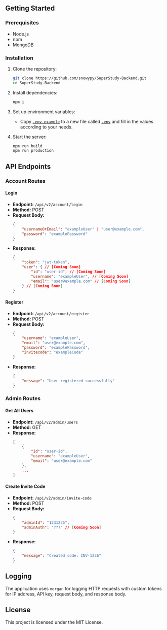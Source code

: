 
## Getting Started

### Prerequisites

- Node.js
- npm
- MongoDB

### Installation

1. Clone the repository:
    ```sh
    git clone https://github.com/snowypy/SuperStudy-Backend.git
    cd SuperStudy-Backend
    ```

2. Install dependencies:
    ```sh
    npm i
    ```

3. Set up environment variables:
    - Copy [`.env-example`]() to a new file called [`.env`]() and fill in the values according to your needs.

4. Start the server:
    ```sh
    npm run build
    npm run production
    ```

## API Endpoints

### Account Routes

#### Login

- **Endpoint:** `/api/v2/account/login`
- **Method:** POST
- **Request Body:**
    ```json
    {
        "usernameOrEmail": "exampleUser" | "user@example.com",
        "password": "examplePassword"
    }
    ```
- **Response:**
    ```json
    {
        "token": "jwt-token",
        "user": { // [Coming Soon]
            "id": "user-id", // [Coming Soon]
            "username": "exampleUser", // [Coming Soon]
            "email": "user@example.com" // [Coming Soon]
        } // [Coming Soon]
    }
    ```

#### Register

- **Endpoint:** `/api/v2/account/register`
- **Method:** POST
- **Request Body:**
    ```json
    {
        "username": "exampleUser",
        "email": "user@example.com",
        "password": "examplePassword",
        "invitecode": "exampleCode"
    }
    ```
- **Response:**
    ```json
    {
        "message": "User registered successfully"
    }
    ```

### Admin Routes

#### Get All Users

- **Endpoint:** `/api/v2/admin/users`
- **Method:** GET
- **Response:**
    ```json
    [
        {
            "id": "user-id",
            "username": "exampleUser",
            "email": "user@example.com"
        },
        ...
    ]
    ```

#### Create Invite Code

- **Endpoint:** `/api/v2/admin/invite-code`
- **Method:** POST
- **Request Body:**
    ```json
    {
        "adminId": "1231235",
        "adminAuth": "???" // [Coming Soon]
    }
    ```
- **Response:**
    ```json
    {
        "message": "Created code: INV-1236"
    }
    ```

## Logging

The application uses `morgan` for logging HTTP requests with custom tokens for IP address, API key, request body, and response body.

## License

This project is licensed under the MIT License.